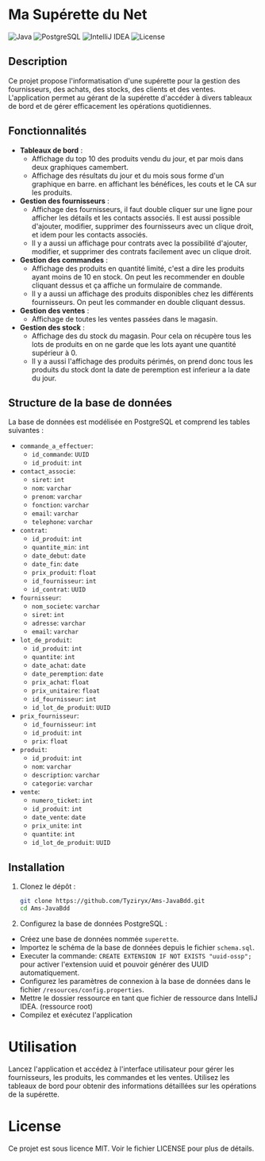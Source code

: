 # Ma Supérette du Net

![Java](https://img.shields.io/badge/Java-8-blue)
![PostgreSQL](https://img.shields.io/badge/PostgreSQL-14.5-blue)
![IntelliJ IDEA](https://img.shields.io/badge/IDE-IntelliJ%20IDEA-orange)
![License](https://img.shields.io/badge/License-MIT-green)

## Description

Ce projet propose l'informatisation d'une supérette pour la gestion des fournisseurs, des achats, des stocks, des clients et des ventes. L'application permet au gérant de la supérette d'accéder à divers tableaux de bord et de gérer efficacement les opérations quotidiennes.

## Fonctionnalités

- **Tableaux de bord** :
    - Affichage du top 10 des produits vendu du jour, et par mois dans deux graphiques camembert.
    - Affichage des résultats du jour et du mois sous forme d'un graphique en barre. en affichant les bénéfices, les couts et le CA sur les produits.
- **Gestion des fournisseurs** : 
    - Affichage des fournisseurs, il faut double cliquer sur une ligne pour afficher les détails et les contacts associés. Il est aussi possible d'ajouter, modifier, supprimer des fournisseurs avec un clique droit, et idem pour les contacts associés.
    - Il y a aussi un affichage pour contrats avec la possibilité d'ajouter, modifier, et supprimer des contrats facilement avec un clique droit.
- **Gestion des commandes** : 
    - Affichage des produits en quantité limité, c'est a dire les produits ayant moins de 10 en stock. On peut les recommender en double cliquant dessus et ça affiche un formulaire de commande. 
    - Il y a aussi un affichage des produits disponibles chez les différents fournisseurs. On peut les commander en double cliquant dessus.
- **Gestion des ventes** : 
    - Affichage de toutes les ventes passées dans le magasin.
- **Gestion des stock** : 
    - Affichage des du stock du magasin. Pour cela on récupère tous les lots de produits en on ne garde que les lots ayant une quantité supérieur à 0. 
    - Il y a aussi l'affichage des produits périmés, on prend donc tous les produits du stock dont la date de peremption est inferieur a la date du jour.

## Structure de la base de données

La base de données est modélisée en PostgreSQL et comprend les tables suivantes :
- `commande_a_effectuer`:
  - `id_commande`: `UUID`
  - `id_produit`: `int`
- `contact_associe`:
  - `siret`: `int`
  - `nom`: `varchar`
  - `prenom`: `varchar`
  - `fonction`: `varchar`
  - `email`: `varchar`
  - `telephone`: `varchar`
- `contrat`:
  - `id_produit`: `int`
  - `quantite_min`: `int`
  - `date_debut`: `date`
  - `date_fin`: `date`
  - `prix_produit`: `float`
  - `id_fournisseur`: `int`
  - `id_contrat`: `UUID`
- `fournisseur`:
  - `nom_societe`: `varchar`
  - `siret`: `int`
  - `adresse`: `varchar`
  - `email`: `varchar`
- `lot_de_produit`:
  - `id_produit`: `int`
  - `quantite`: `int`
  - `date_achat`: `date`
  - `date_peremption`: `date`
  - `prix_achat`: `float`
  - `prix_unitaire`: `float`
  - `id_fournisseur`: `int`
  - `id_lot_de_produit`: `UUID`
- `prix_fournisseur`:
  - `id_fournisseur`: `int`
  - `id_produit`: `int`
  - `prix`: `float`
- `produit`:
  - `id_produit`: `int`
  - `nom`: `varchar`
  - `description`: `varchar`
  - `categorie`: `varchar`
- `vente`:
  - `numero_ticket`: `int`
  - `id_produit`: `int`
  - `date_vente`: `date`
  - `prix_unite`: `int`
  - `quantite`: `int`
  - `id_lot_de_produit`: `UUID`

## Installation

1. Clonez le dépôt :
   ```bash
   git clone https://github.com/Tyziryx/Ams-JavaBdd.git
   cd Ams-JavaBdd
   ```
2. Configurez la base de données PostgreSQL :  

- Créez une base de données nommée `superette`.
- Importez le schéma de la base de données depuis le fichier `schema.sql`.
- Executer la commande: `CREATE EXTENSION IF NOT EXISTS "uuid-ossp";` pour activer l'extension uuid et pouvoir générer des UUID automatiquement.
- Configurez les paramètres de connexion à la base de données dans le fichier `/resources/config.properties`.  
- Mettre le dossier ressource en tant que fichier de ressource dans IntelliJ IDEA. (ressource root)
- Compilez et exécutez l'application

# Utilisation
Lancez l'application et accédez à l'interface utilisateur pour gérer les fournisseurs, les produits, les commandes et les ventes. Utilisez les tableaux de bord pour obtenir des informations détaillées sur les opérations de la supérette.

# License
Ce projet est sous licence MIT. Voir le fichier LICENSE pour plus de détails.